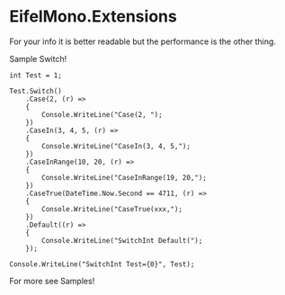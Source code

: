 EifelMono.Extensions
====================

For your info it is better readable
but the performance is the other thing.

Sample Switch!

 	int Test = 1;

    Test.Switch()
        .Case(2, (r) =>
        {
            Console.WriteLine("Case(2, ");
        })
        .CaseIn(3, 4, 5, (r) =>
        {
            Console.WriteLine("CaseIn(3, 4, 5,");
        })
        .CaseInRange(10, 20, (r) =>
        {
            Console.WriteLine("CaseInRange(19, 20,");
        })
        .CaseTrue(DateTime.Now.Second == 4711, (r) =>
        {
            Console.WriteLine("CaseTrue(xxx,");
        })
        .Default((r) =>
        {
            Console.WriteLine("SwitchInt Default(");
        });

    Console.WriteLine("SwitchInt Test={0}", Test);


For more see  Samples!

